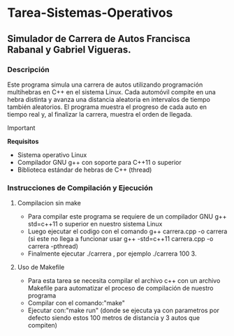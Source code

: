 # Tarea-Sistemas-Operativos
## Simulador de Carrera de Autos Francisca Rabanal y Gabriel Vigueras.

### Descripción

Este programa simula una carrera de autos utilizando programación multihebras en C++ en el sistema Linux. Cada automóvil compite en una hebra distinta y avanza una distancia aleatoria en intervalos de tiempo también aleatorios. El programa muestra el progreso de cada auto en tiempo real y, al finalizar la carrera, muestra el orden de llegada.

> [!IMPORTANT]
> **Requisitos**
> - Sistema operativo Linux
> - Compilador GNU g++ con soporte para C++11 o superior
> - Biblioteca estándar de hebras de C++ (thread)

### Instrucciones de Compilación y Ejecución
1. Compilacion sin make
   - Para compilar este programa se requiere de un compilador GNU g++ std=c++11 o superior en nuestro sistema Linux
   - Luego ejecutar el codigo con el comando g++ carrera.cpp -o carrera (si este no llega a funcionar usar g++ -std=c++11 carrera.cpp -o carrera -pthread)
   - Finalmente ejecutar ./carrera <distancia> <Numero de autos>, por ejemplo ./carrera 100 3.

2. Uso de Makefile
   - Para esta tarea se necesita compilar el archivo c++ con un archivo Makefile para automatizar el proceso de compilación de nuestro programa
   - Compilar con el comando:"make"
   - Ejecutar con:"make run" (donde se ejecuta ya con parametros por defecto siendo estos 100 metros de distancia y 3 autos que compiten)



